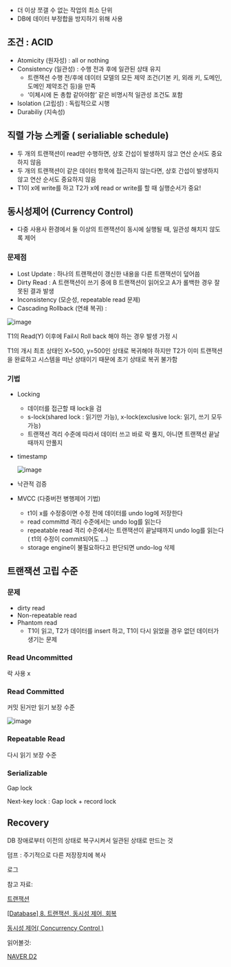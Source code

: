 - 더 이상 쪼갤 수 없는 작업의 최소 단위
- DB에 데이터 부정합을 방지하기 위해 사용

## 조건 : ACID

- Atomicity (원자성) :  all or nothing
- Consistency (일관성) : 수행 전과 후에 일관된 상태 유지
    - 트랜잭션 수행 전/후에 데이터 모델의 모든 제약 조건(기본 키, 외래 키, 도메인, 도메인 제약조건 등)을 만족
    - ‘이체시에 돈 총합 같아야함’ 같은 비명시적 일관성 조건도 포함
- Isolation (고립성) : 독립적으로 시행
- Durabiliy (지속성)

## 직렬 가능 스케줄 ( serialiable schedule)

- 두 개의 트랜잭션이 read만 수행하면, 상호 간섭이 발생하지 않고 연산 순서도 중요하지 않음
- 두 개의 트랜잭션이 같은 데이터 항목에 접근하지 않는다면, 상호 간섭이 발생하지 않고 연산 순서도 중요하지 않음
- T1이 x에 write를 하고 T2가 x에 read or write를 할 때 실행순서가 중요!

## 동시성제어 (Currency Control)

- 다중 사용사 환경에서 둘 이상의 트랜잭션이 동시에 실행될 때, 일관성 해치지 않도록 제어

### 문제점

- Lost Update : 하나의 트랜잭션이 갱신한 내용을 다른 트랜잭션이 덮어씀
- Dirty Read : A 트랜잭션이 쓰기 중에 B 트랜잭션이 읽어오고 A가 롤백한 경우 잘못된 결과 발생
- Inconsistency (모순성, repeatable read 문제)
- Cascading Rollback (연쇄 복귀) :

![image](https://user-images.githubusercontent.com/30069784/155514965-3f5e0a92-bbec-4e5e-99b7-dddf9fb99e2f.png)

T1의 Read(Y) 이후에 Fail시 Roll back 해야 하는 경우 발생 가정 시 

T1의 개시 최초 상태인 X=500, y=500인 상태로 복귀해야 하지만 T2가 이미 트랜잭션을 완료하고 시스템을 떠난 상태이기 때문에 초기 상태로 복귀 불가함

### 기법

- Locking
    - 데이터를 접근할 때 lock을 검
    - s-lock(shared lock : 읽기만 가능), x-lock(exclusive lock: 읽기, 쓰기 모두 가능)
    - 트랜잭션 격리 수준에 따라서 데이터 쓰고 바로 락 풀지, 아니면 트랜잭션 끝날때까지 안풀지
- timestamp
    
    ![image](https://user-images.githubusercontent.com/30069784/155515061-1e14eb5f-e137-494e-a54a-69bf826d24cd.png)
    
- 낙관적 검증
- MVCC (다중버전 병행제어 기법)
    - t1이 x를 수정중이면 수정 전에 데이터를 undo log에 저장한다
    - read committd 격리 수준에서는 undo log를 읽는다
    - repeatable read 격리 수준에서는 트랜잭션이 끝날때까지 undo log를 읽는다 ( t1의 수정이 commit되어도 ...)
    - storage engine이 불필요하다고 판단되면 undo-log 삭제
    

## 트랜잭션 고립 수준

### 문제

- dirty read
- Non-repeatable read
- Phantom read
    - T1이 읽고, T2가 데이터를 insert 하고, T1이 다시 읽었을 경우 없던 데이터가 생기는 문제
    

### Read Uncommitted

락 사용 x

### Read Committed

커밋 된거만 읽기 보장 수준

![image](https://user-images.githubusercontent.com/30069784/155515163-13b94d82-76ec-45d2-a051-64158b047187.png)

### Repeatable Read

다시 읽기 보장 수준


### Serializable

Gap lock 

Next-key lock : Gap lock + record lock

## Recovery

DB 장애로부터 이전의 상태로 복구시켜서 일관된 상태로 만드는 것

덤프 : 주기적으로 다른 저장장치에 복사 

로그 

참고 자료: 

[트랜잭션](http://wiki.hash.kr/index.php/%ED%8A%B8%EB%9E%9C%EC%9E%AD%EC%85%98)

[[Database] 8. 트랜잭션, 동시성 제어, 회복](https://mangkyu.tistory.com/30)

[동시성 제어( Concurrency Control )](https://velog.io/@ha0kim/%EB%8F%99%EC%8B%9C%EC%84%B1-%EC%A0%9C%EC%96%B4)

읽어볼것:

[NAVER D2](https://d2.naver.com/helloworld/407507)

